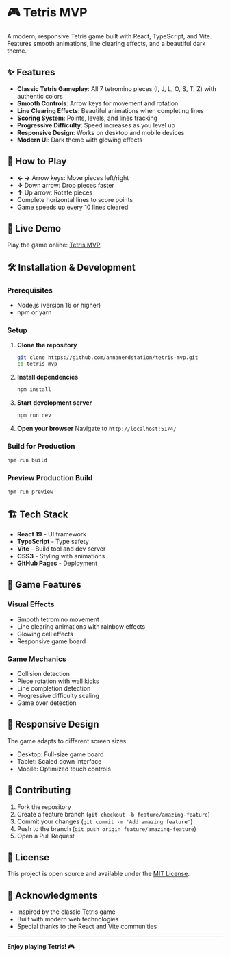 # 🎮 Tetris MVP

A modern, responsive Tetris game built with React, TypeScript, and Vite. Features smooth animations, line clearing effects, and a beautiful dark theme.

## ✨ Features

- **Classic Tetris Gameplay**: All 7 tetromino pieces (I, J, L, O, S, T, Z) with authentic colors
- **Smooth Controls**: Arrow keys for movement and rotation
- **Line Clearing Effects**: Beautiful animations when completing lines
- **Scoring System**: Points, levels, and lines tracking
- **Progressive Difficulty**: Speed increases as you level up
- **Responsive Design**: Works on desktop and mobile devices
- **Modern UI**: Dark theme with glowing effects

## 🎯 How to Play

- **← →** Arrow keys: Move pieces left/right
- **↓** Down arrow: Drop pieces faster
- **↑** Up arrow: Rotate pieces
- Complete horizontal lines to score points
- Game speeds up every 10 lines cleared

## 🚀 Live Demo

Play the game online: [Tetris MVP](https://annanerdstation.github.io/tetris-mvp/)

## 🛠️ Installation & Development

### Prerequisites

- Node.js (version 16 or higher)
- npm or yarn

### Setup

1. **Clone the repository**
   ```bash
   git clone https://github.com/annanerdstation/tetris-mvp.git
   cd tetris-mvp
   ```

2. **Install dependencies**
   ```bash
   npm install
   ```

3. **Start development server**
   ```bash
   npm run dev
   ```

4. **Open your browser**
   Navigate to `http://localhost:5174/`

### Build for Production

```bash
npm run build
```

### Preview Production Build

```bash
npm run preview
```

## 🏗️ Tech Stack

- **React 19** - UI framework
- **TypeScript** - Type safety
- **Vite** - Build tool and dev server
- **CSS3** - Styling with animations
- **GitHub Pages** - Deployment

## 🎨 Game Features

### Visual Effects
- Smooth tetromino movement
- Line clearing animations with rainbow effects
- Glowing cell effects
- Responsive game board

### Game Mechanics
- Collision detection
- Piece rotation with wall kicks
- Line completion detection
- Progressive difficulty scaling
- Game over detection

## 📱 Responsive Design

The game adapts to different screen sizes:
- Desktop: Full-size game board
- Tablet: Scaled down interface
- Mobile: Optimized touch controls

## 🤝 Contributing

1. Fork the repository
2. Create a feature branch (`git checkout -b feature/amazing-feature`)
3. Commit your changes (`git commit -m 'Add amazing feature'`)
4. Push to the branch (`git push origin feature/amazing-feature`)
5. Open a Pull Request

## 📄 License

This project is open source and available under the [MIT License](LICENSE).

## 🙏 Acknowledgments

- Inspired by the classic Tetris game
- Built with modern web technologies
- Special thanks to the React and Vite communities

---

**Enjoy playing Tetris! 🎮**
